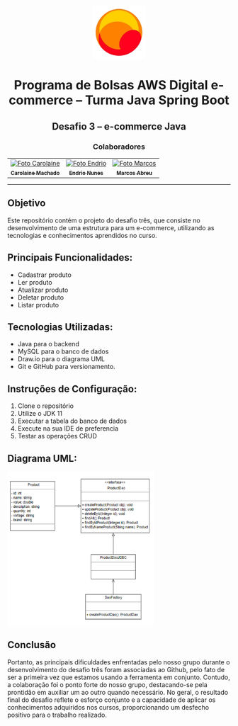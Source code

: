 
<div align="center">
<img src="./assets/logo.png" alt="Logo UOL" width="120px" height="120px">
</div>
 
<div align="center">
<h1>Programa de Bolsas AWS Digital e-commerce –
Turma Java Spring Boot</h1>
</div>
 
<div align="center">
<h2>Desafio 3 – e-commerce Java</h2>
<h3>Colaboradores</h3>
</div>
 
<div align="center">
<table>
<tr>
<td align="center">
<a href="https://www.linkedin.com/in/carolaine-machado-a8395a161/">
<img src="https://avatars.githubusercontent.com/u/115194896?v=4" width="100px;" alt="Foto Carolaine"/><br>
<sub><b>Carolaine Machado</b></sub>
</a>
<td align="center">
<a href="https://www.linkedin.com/in/endrio-alberton/">
<img src="https://media.licdn.com/dms/image/D4D03AQE9nX6Kkd1k-w/profile-displayphoto-shrink_800_800/0/1679159763521?e=1712188800&v=beta&t=g3Uh1-QTnrXzjYWRwAZtED_WLXF9okI8-6vzhfCXB-M" width="100px;" alt="Foto Endrio"/><br>
<sub><b>Endrio Nunes</b></sub>
</a>
</td>
</td>
<td align="center">
<a href="https://www.linkedin.com/in/marcos-abreu-725566206">
<img src="https://avatars.githubusercontent.com/u/63922981?v=4" width="100px;" alt="Foto Marcos"/><br>
<sub><b>Marcos Abreu</b></sub>
</a>
</td>
</tr>
</table>
</div>
 
---

 
<a id="ancora1"></a>
 
#### <h2>Objetivo</h2>
  Este repositório contém o projeto do desafio três, que consiste no desenvolvimento de uma estrutura para um e-commerce, utilizando as tecnologias e conhecimentos aprendidos no curso. 
 
#### <h2>Principais Funcionalidades:</h2>
  - Cadastrar produto
  - Ler produto
  - Atualizar produto
  - Deletar produto 
  - Listar produto

#### <h2>Tecnologias Utilizadas:</h2>
  - Java para o backend
  - MySQL para o banco de dados
  - Draw.io para o diagrama UML
  - Git e GitHub para versionamento.
 
#### <h2>Instruções de Configuração:</h2>
  1. Clone o repositório
  2. Utilize o JDK 11
  3. Executar a tabela do banco de dados
  4. Execute na sua IDE de preferencia
  5. Testar as operações CRUD

#### <h2>Diagrama UML:</h2>
  <div align="left">
  <img align="center" alt="diagramaUML" height="350" width="331" src="assets/UMLatualizada.PNG">
  </div>
 
## <h2>Conclusão</h2>
Portanto, as principais dificuldades enfrentadas pelo nosso grupo durante o desenvolvimento do desafio três foram associadas ao Github, pelo fato de ser a primeira vez que estamos usando a ferramenta em conjunto. Contudo, a colaboração foi o ponto forte do nosso grupo, destacando-se pela prontidão em auxiliar um ao outro quando necessário. No geral, o resultado final do desafio reflete o esforço conjunto e a capacidade de aplicar os conhecimentos adquiridos nos cursos, proporcionando um desfecho positivo para o trabalho realizado.